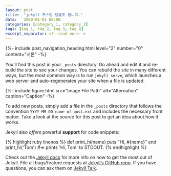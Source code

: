 ```yaml
---
layout: post
title:  "jekyll 포스팅 템플릿 입니다."
date:   2000-01-01 00:00
categories: [category_1, category_2]
tags: [tag_1, tag_2, tag_3, tag_4]
excerpt_separator: <!--read more-->
---
```


<!-- header for toc -->
{%- include post_navigation_heading.html level="2" number="0" content="서론" -%}

You’ll find this post in your `_posts` directory. Go ahead and edit it and re-build the site to see your changes. You can rebuild the site in many different ways, but the most common way is to run `jekyll serve`, which launches a web server and auto-regenerates your site when a file is updated.
<!--read more-->

<!-- insert image -->
{%- include figure.html src="Image File Path" alt="Alternation" caption="Caption" -%}

To add new posts, simply add a file in the `_posts` directory that follows the convention `YYYY-MM-DD-name-of-post.ext` and includes the necessary front matter. Take a look at the source for this post to get an idea about how it works.

Jekyll also *offers* powerful **support** for code snippets:

{% highlight ruby linenos %}
def print_hi(name)
  puts "Hi, #{name}"
end
print_hi('Tom')
#=> prints 'Hi, Tom' to STDOUT.
{% endhighlight %}

Check out the [Jekyll docs][jekyll-docs] for more info on how to get the most out of Jekyll. File all bugs/feature requests at [Jekyll’s GitHub repo][jekyll-gh]. If you have questions, you can ask them on [Jekyll Talk][jekyll-talk].


[jekyll-docs]: https://jekyllrb.com/docs/home
[jekyll-gh]:   https://github.com/jekyll/jekyll
[jekyll-talk]: https://talk.jekyllrb.com/